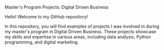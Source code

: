 Master's Program Projects: Digital Driven Business

Hello! Welcome to my GitHub repository!

In this repository, you will find examples of projects I was involved in during my master's program in Digital Driven Business. These projects showcase my skills and expertise in various areas, including data analysis, Python programming, and digital marketing.
